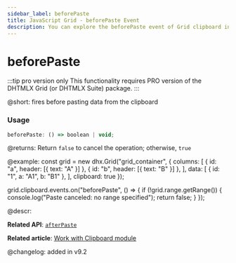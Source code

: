 ```yaml
---
sidebar_label: beforePaste
title: JavaScript Grid - beforePaste Event 
description: You can explore the beforePaste event of Grid clipboard in the documentation of the DHTMLX JavaScript UI library. Browse developer guides and API reference, try out code examples and live demos, and download a free 30-day evaluation version of DHTMLX Suite.
---
```


# beforePaste

:::tip pro version only 
This functionality requires PRO version of the DHTMLX Grid (or DHTMLX Suite) package.
:::

@short: fires before pasting data from the clipboard

### Usage

~~~jsx
beforePaste: () => boolean | void;
~~~

@returns:
Return `false` to cancel the operation; otherwise, `true`

@example:
const grid = new dhx.Grid("grid_container", {
    columns: [
        { id: "a", header: [{ text: "A" }] },
        { id: "b", header: [{ text: "B" }] },
    ],
    data: [
        { id: "1", a: "A1", b: "B1" },
    ],
    clipboard: true
});

grid.clipboard.events.on("beforePaste", () => {
    if (!grid.range.getRange()) {
        console.log("Paste canceled: no range specified");
        return false;
    }
});

@descr:

**Related API**: [`afterPaste`](grid/api/clipboard/afterpaste_event.md)

**Related article**: [Work with Clipboard module](grid/usage_clipboard.md)

@changelog:
added in v9.2
